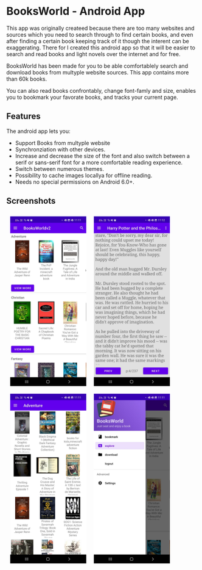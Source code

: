 # BooksWorld - Android App
This app was originally createed because there are too many websites and sources which you need to search through to find certain books, and even after finding a certain book keeping track of it though the interent can be exaggerating. There for I created this android app so that it will be easier to search and read books and light novels over the internet and for free.

BooksWorld has been made for you to be able comfortablely search and download books from multyple website sources. 
This app contains more than 60k books. 

You can also read books confrontably, change font-famly and size, enables you to bookmark your favorate books, and tracks your current page.
## Features

The android app lets you:
- Support Books from multyple website
- Synchronziation with other devices.
- Increase and decrease the size of the font and also switch between a serif or sans-serif font for a more comfortable reading experience.
- Switch between numerous themes.
- Possibility to cache images locallya for offline reading.
- Needs no special permissions on Android 6.0+.

## Screenshots
[<img src="/images/explore.jpeg" align="left"
width="200"
    hspace="10" vspace="10">](/images/explore.jpeg)

[<img src="/images/bookmark.jpeg" align="left"
width="200"
    hspace="10" vspace="10">](/images/bookmark.jpeg)

[<img src="/images/category.jpeg" align="left"
width="200"
    hspace="10" vspace="10">](/images/category.jpeg)

[<img src="/images/settings.jpeg" align="left"
width="200"
    hspace="10" vspace="10">](/images/settings.jpeg)

